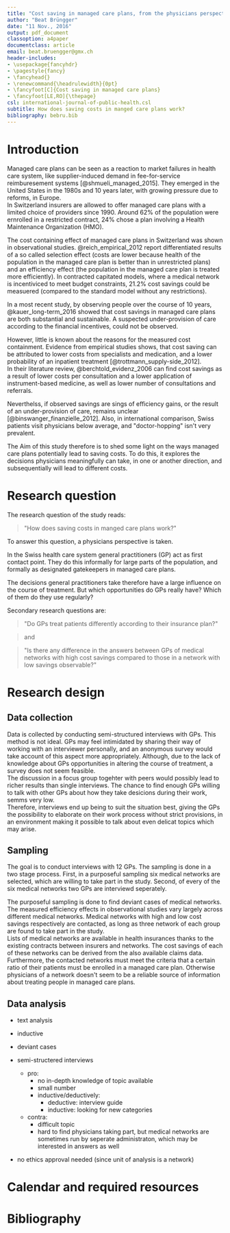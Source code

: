 ```yaml
---
title: "Cost saving in managed care plans, from the physicians perspective"
author: "Beat Brüngger"
date: "11 Nov., 2016"
output: pdf_document
classoption: a4paper
documentclass: article
email: beat.bruengger@gmx.ch
header-includes:
- \usepackage{fancyhdr}
- \pagestyle{fancy}
- \fancyhead{}
- \renewcommand{\headrulewidth}{0pt}
- \fancyfoot[C]{Cost saving in managed care plans}
- \fancyfoot[LE,RO]{\thepage}
csl: international-journal-of-public-health.csl
subtitle: How does saving costs in manged care plans work?
bibliography: bebru.bib
---
```


# Introduction

Managed care plans can be seen as a reaction to market failures in health care system, like supplier-induced demand in fee-for-service reimburesement systems [@shmueli_managed_2015]. They emerged in the United States in the 1980s and 10 years later, with growing pressure due to reforms, in Europe.  
In Switzerland insurers are allowed to offer managed care plans with a limited choice of providers since 1990. Around 62% of the population were ernrolled in a restricted contract, 24% chose a plan involving a Health Maintenance Organization (HMO).

The cost containing effect of managed care plans in Switzerland was shown in observational studies. @reich_empirical_2012 report differentiated results of a so called selection effect (costs are lower because health of the population in the managed care plan is better than in unrestricted plans) and an efficiency effect (the population in the managed care  plan is treated more efficiently). In contracted capitated models, where a medical network is incentiviced to meet budget constraints, 21.2% cost savings could be measuered (compared to the standard model without any restrictions).

In a most recent study, by observing people over the course of 10 years, @kauer_long-term_2016 showed that cost savings in managed care plans are both substantial and sustainable. A suspected under-provision of care according to the financial incentives, could not be observed.

However, little is known about the reasons for the measured cost containment. Evidence from empirical studies shows, that cost saving can be attributed to lower costs from specialists and medication, and a lower probability of an inpatient treatment [@trottmann_supply-side_2012].  
In their literature review, @berchtold_evidenz_2006 can find cost savings as a result of lower costs per consultation and a lower application of instrument-based medicine, as well as lower number of consultations and referrals.

Neverthelss, if observed savings are sings of efficiency gains, or the result of an under-provision of care, remains unclear [@binswanger_finanzielle_2012]. Also, in international comparison, Swiss patients visit physicians below average, and "doctor-hopping" isn't very prevalent.

The Aim of this study therefore is to shed some light on the ways managed care plans potentially lead to saving costs. To do this, it explores the decisions physicians meaningfully can take, in one or another direction, and subsequentially will lead to different costs.

# Research question

The research question of the study reads:

> "How does saving costs in manged care plans work?"

To answer this question, a physicians perspective is taken.  

In the Swiss health care system general practitioners (GP) act as first contact point. They do this informally for large parts of the population, and formally as designated gatekeepers in managed care plans.

The decisions general practitioners take therefore have a large influence on the course of treatment. But which opportunities do GPs really have? Which of them do they use regularly?

Secondary research questions are:

> "Do GPs treat patients differently according to their insurance plan?"  

> and

> "Is there any difference in the answers between GPs of medical networks with high cost savings compared to those in a network with low savings observable?"

# Research design

## Data collection

Data is collected by conducting semi-structured interviews with GPs. This method is not ideal. GPs may feel intimidated by sharing their way of working with an interviewer personally, and an anonymous survey would take account of this aspect more appropriately. Although, due to the lack of knowledge about GPs opportunities in altering the course of treatment, a survey does not seem feasible.  
The discussion in a focus group togehter with peers would possibly lead to richer results than single interviews. The chance to find enough GPs willing to talk with other GPs about how they take desicions during their work, semms very low.  
Therefore, interviews end up being to suit the situation best, giving the GPs the possibility to elaborate on their work process without strict provisions, in an environment making it possible to talk about even delicat topics which may arise.

## Sampling

The goal is to conduct interviews with 12 GPs. The sampling is done in a two stage process. First, in a purposeful sampling six medical networks are selected, which are willing to take part in the study. Second, of every of the six medical networks two GPs are interviewd seperately.  

The purposeful sampling is done to find deviant cases of medical networks. The measured efficiency effects in observational studies vary largely across different medical networks. Medical networks with high and low cost savings respectively are contacted, as long as three network of each group are found to take part in the study.  
Lists of medical networks are available in health insurances thanks to the existing contracts between insurers and networks. The cost savings of each of these networks can be derived from the also available claims data. Furthermore, the contacted networks must meet the criteria that a certain ratio of their patients must be enrolled in a managed care plan. Otherwise physicians of a network doesn't seem to be a reliable source of information about treating people in managed care plans.

## Data analysis

* text analysis
* inductive
* deviant cases

* semi-structered interviews
  * pro:
    * no in-depth knowledge of topic available
    * small number
    * inductive/deductively:
      * deductive: interview guide
      * inductive: looking for new categories
  * contra:
    * difficult topic
    * hard to find physicians taking part, but medical networks are sometimes run by seperate administraton, which may be interested in answers as well

* no ethics approval needed (since unit of analysis is a network)

# Calendar and required resources

# Bibliography
